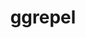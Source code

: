 ---
title: "ggrepel"
CRAN: "https://CRAN.R-project.org/package=PACKAGE"
github: "https://github.com/repospec"
docs: ""
---